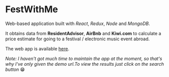 # FestWithMe
Web-based application built with _React_, _Redux_, _Node_ and _MongoDB_. 

It obtains data from **ResidentAdvisor**, **AirBnb** and **Kiwi.com** to calculate a price estimate for going to a festival / electronic music event abroad.

The web app is available [here](https://fest-with-me.herokuapp.com/?demo=true). 

_Note: I haven't got much time to maintain the app at the moment, so that's why I've only given the demo url.To view the results just click on the search button_ 😁